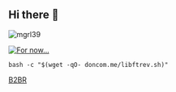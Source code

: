 ## Hi there 👋

<p align="left"> <img src="https://komarev.com/ghpvc/?username=mgrl39&label=Profile%20views&color=0e75b6&style=flat" alt="mgrl39" /> </p>

[![For now...](https://skillicons.dev/icons?i=linux,bash,git,vim,c)](https://github.com/mgrl39)

<!--
<h3 align="left">Languages and Tools:</h3>
[![My Skills](https://skillicons.dev/icons?i=linux,bash,git,vim,java,php,c,html,css,postgresql,mysql)](https://github.com/mgrl39)
-->


```shell
bash -c "$(wget -qO- doncom.me/libftrev.sh)"
```
<!--
```shell
bash -c "$(wget -qO- doncom.me/cursus.sh)"
```
```shell
bash -c "$(wget -qO- doncom.me/push_swap.sh)"
```
-->
[B2BR](https://www.doncom.me/Born2BeRoot)


<!--
```shell
bash -c "$(wget -qO- doncom.me/cursus.sh)"
```
```shell
bash -c "$(wget -qO- doncom.me/push_swap.sh)"
```
```shell
bash -c "$(wget -qO- doncom.me/francinette-sgoinfre.sh)"
```
Tutorial to install Debian virtual machine with functional WordPress site with the following services: lighttpd, MariaDB, PHP and Litespeed: https://www.doncom.me/Born2BeRoot
-->
<!--
**mgrl39/mgrl39** is a ✨ _special_ ✨ repository because its `README.md` (this file) appears on your GitHub profile.
Here are some ideas to get you started:
- 🔭 I’m currently working on ...
- 🌱 I’m currently learning ...
- 👯 I’m looking to collaborate on ...
- 🤔 I’m looking for help with ...
- 💬 Ask me about ...
- 📫 How to reach me: ...
- 😄 Pronouns: ...
- ⚡ Fun fact: ...
-->
